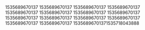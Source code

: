 1535689670137
1535689670137
1535689670137
1535689670137
1535689670137
1535689670137
1535689670137
1535689670137
1535689670137
1535689670137
1535689670137
1535689670137
1535689670137
1535689670137
15356896701371535718043888